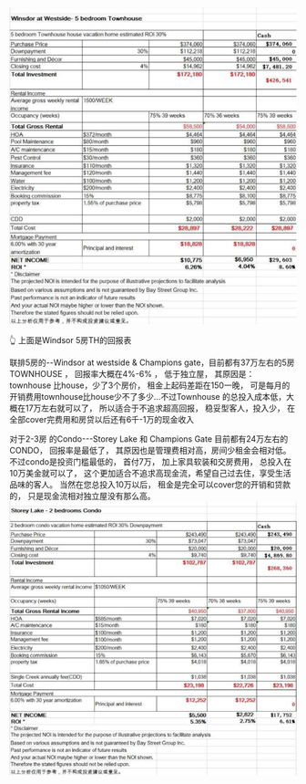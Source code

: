 ﻿


![windsor 5 rooms](images/roi-windsor-5rms.jpg)

👆 上面是Windsor 5房TH的回报表

联排5房的--Windsor at westside & Champions gate，目前都有37万左右的5房TOWNHOUSE ， 回报率大概在4%-6% ， 低于独立屋， 其原因是： townhouse 比house，少了3个房价， 租金上起码差距在150一晚， 可是每月的开销费用townhouse比house少不了多少...不过Townhouse 的总投入成本低，大概在17万左右就可以了， 所以适合于不追求超高回报， 稳妥型客人，投入少， 在全部cover完费用和房贷以后还有6千-1万的现金收入

对于2-3房 的Condo---Storey Lake 和 Champions Gate 目前都有24万左右的CONDO， 回报率是最低了， 其原因也是管理费相对高，房间少租金会相对低。 不过condo是投资门槛最低的，  首付7万， 加上家具软装和交房费用， 总投入在10万美金就可以了， 这个更加适合不追求高现金流，希望自己过去住，享受生活品味的客人。 当然在您总投入10万以后， 租金是完全可以cover您的开销和贷款的， 只是现金流相对独立屋没有那么高。 
![storey lake 2 rooms](images/roi-storey-lake-2rms.jpg)



